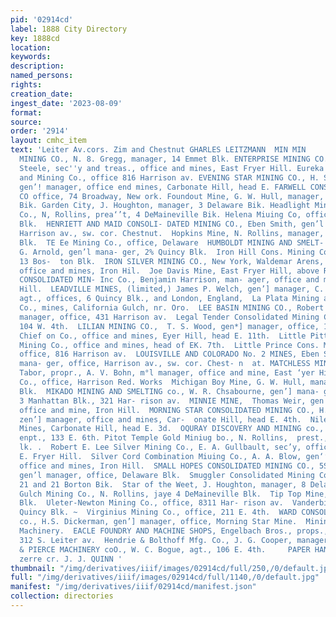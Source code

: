 ```yaml
---
pid: '02914cd'
label: 1888 City Directory
key: 1888cd
location: 
keywords: 
description: 
named_persons: 
rights: 
creation_date: 
ingest_date: '2023-08-09'
format: 
source: 
order: '2914'
layout: cmhc_item
text: 'Leiter Av.cors. Zim and Chestnut GHARLES LEITZMANN  MIN MIN     285     EMMET
  MINING CO., N. 8. Gregg, manager, 14 Emmet Blk. ENTERPRISE MINING CO., George C.
  Steele, sec''y and treas., office and mines, East Fryer Hill. Eureka Prospecting
  and Mining Co., office 816 Harrison av. EVENING STAR MINING CO., H. S. Dickerman,
  gen’! manager, office end mines, Carbonate Hill, head E. FARWELL CONSOLIDATED MIN-
  CO office, 74 Broadway, New ork. Foundout Mine, G. W. Hull, manager, De- Maineville
  Bik. Garden City, J. Houghton, manager, 3 Delaware Bik. Headlight Mining and Smelting
  Co., N, Rollins, prea‘’t, 4 DeMaineville Bik. Helena Miuing Co, office, 18 Boston
  Blk.  HENRIETT AND MAID CONSOLI- DATED MINING CO., Eben Smith, gen’l manager, office,
  Harrison av., sw. cor. Chestnut.  Hopkins Mine, N. Rollins, manager, 4 De- Maineville
  Blk.  TE Ee Mining Co., office, Delaware  HUMBOLDT MINING AND SMELT- inc co., C.
  G. Arnold, gen’l mana- ger, 2% Quincy Blk.  Iron Hill Cons. Mining Co., office,
  13 Bos-  ton Blk.  IRON SILVER MINING CO., New York, Waldemar Arens, financial agt.,
  office and mines, Iron Hil.  Joe Davis Mine, East Fryer Hill, above R. E. Lee Mine.  LEADVILLE
  CONSOLIDATED MIN- Inc Co., Benjamin Harrison, man- ager, office and mines, Carbonate
  Hill.  LEADVILLE MINES, (limited,) James P. Welch, gen’] manager, C. A. Hick- ley,
  agt., offices, 6 Quincy Blk., and London, England,  La Plata Mining and Smeltiug
  Co., mines, California Gulch, nr. Oro.  LEE BASIN MINING CO., Robert Wimmer, gen’]
  manager, office, 431 Harrison av.  Legal Tender Consolidated Mining Co., office,
  104 W. 4th.  LILIAN MINING CO.,  T. S. Wood, gen*] manager, office, 121  E. 4th.  Little
  Chief on Co., office and mines, Eyer Hill, head E. 11th.  Little Pittsburg Cons.
  Mining Co., office and mines, head of EK. 7th.  Little Prince Cons. Mining Co.,
  office, 816 Harrison av.  LOUISVILLE AND COLORADO No. 2 MINES, Eben Smith, gen’l
  mana- ger, office, Harrison av., sw. cor. Chest- n  at. MATCHLESS MINE, H. A. W.
  Tabor, propr., A. V. Bohn, m°l manager, office and mine, East ‘yer Hill. Meyer Mining
  Co., office, Harrison Red. Works  Michigan Boy Mine, G. W. Hull, manager, DeMaineville
  Blk.  MIKADO MINING AND SMELTING co., W. R. Chsabourne, gen’] mana- ger, office,
  3 Manhattan Blk., 321 Har- rison av.  MINNIE MINE,  Thomas Weir, gen''l manager,
  office and mine, Iron Hill.  MORNING STAR CONSOLIDATED MINING CO., H. S. Dickerman,
  zen’] manager, office and mines, Car-  onate Hill, head E. 4th.  Niles and erst
  Mines, Carbonate Hill, head E. 3d.  OQURAY DISCOVERY AND MINING co., A. Ll). Seari,
  enpt., 133 E. 6th. Pitot Temple Gold Miniug bo., N. Rollins,  prest., 4 DeMainville
  lk. .  Robert E. Lee Silver Mining Co., E. A. Gullbault, sec’y, office, at mines,
  E. Fryer Hill.  Silver Cord Combination Miuing Co., A. A. Blow, gen‘’l manager,
  office and mines, Iron Hill.  SMALL HOPES CONSOLIDATED MINING CO., 5S. W. Mudd,
  gen’l manager, office, Delaware Blk.  Smuggler Consolidated Mining Co., office,
  21 and 21 Borton Bik.  Star of the Weet, J. Houghton, manager, 8 Delaware Bik.  Strayhorse
  Gulch Mining Co., N. Rollins, jaye 4 DeMaineville Blk.  Tip Top Mine, office, Emmet
  Blk.  Uleter-Newton Mining Co., office, 8311 Har- rison av.  Vanderbilt Mine, office,
  Quincy Blk. ~  Virginius Mining Co., office, 211 E. 4th.  WARD CONSOLIDATED MINING
  co., H.S. Dickerman, gen’] manager, office, Morning Star Mine.  Mining and Milling
  Machinery.  EACLE FOUNDRY AND MACHINE SHOPS, Engelbach Bros., props., 308, 310 and
  312 S. Leiter av.  Hendrie & Bolthoff Mfg. Co., J. G. Cooper, manager, 112 EK. 7th.  KENNEDY
  & PIERCE MACHINERY coO., W. C. Bogue, agt., 106 E. 4th.     PAPER HANGING, sass
  zerre cr. J. J. QUINN '
thumbnail: "/img/derivatives/iiif/images/02914cd/full/250,/0/default.jpg"
full: "/img/derivatives/iiif/images/02914cd/full/1140,/0/default.jpg"
manifest: "/img/derivatives/iiif/02914cd/manifest.json"
collection: directories
---
```

